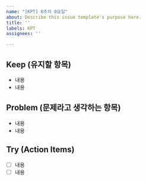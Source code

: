```yaml
---
name: "[KPT] 0주차 0요일"
about: Describe this issue template's purpose here.
title: ''
labels: KPT
assignees: ''

---
```


## Keep (유지할 항목)
- 내용
- 내용 

## Problem (문제라고 생각하는 항목)
- 내용 
- 내용

## Try (Action Items)
- [ ] 내용
- [ ] 내용
